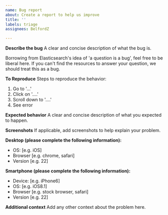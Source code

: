 ```yaml
---
name: Bug report
about: Create a report to help us improve
title: ''
labels: triage
assignees: BelfordZ

---
```


**Describe the bug**
A clear and concise description of what the bug is. 

Borrowing from Elasticsearch's idea of 'a question is a bug', feel free to be liberal here. If you can't find the resources to answer your question, we should treat this as a bug.

**To Reproduce**
Steps to reproduce the behavior:
1. Go to '...'
2. Click on '....'
3. Scroll down to '....'
4. See error

**Expected behavior**
A clear and concise description of what you expected to happen.

**Screenshots**
If applicable, add screenshots to help explain your problem.

**Desktop (please complete the following information):**
 - OS: [e.g. iOS]
 - Browser [e.g. chrome, safari]
 - Version [e.g. 22]

**Smartphone (please complete the following information):**
 - Device: [e.g. iPhone6]
 - OS: [e.g. iOS8.1]
 - Browser [e.g. stock browser, safari]
 - Version [e.g. 22]

**Additional context**
Add any other context about the problem here.
